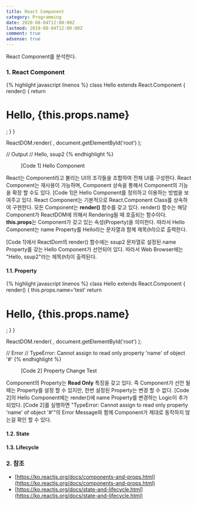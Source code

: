 ```yaml
---
title: React Component
category: Programming
date: 2020-08-04T12:00:00Z
lastmod: 2019-08-04T12:00:00Z
comment: true
adsense: true
---
```


React Component를 분석한다.

### 1. React Component

{% highlight javascript linenos %}
class Hello extends React.Component {
  render() {
    return <h1>Hello, {this.props.name}</h1>;
  }
}

ReactDOM.render(
  <Hello name='ssup2' />,
  document.getElementById('root')
);

// Output
// Hello, ssup2
{% endhighlight %}
<figure>
<figcaption class="caption">[Code 1] Hello Component</figcaption>
</figure>

React는 Component라고 불리는 UI의 조각들을 조합하여 전체 UI를 구성한다. React Component는 재사용이 가능하며, Component 상속을 통해서 Component의 기능을 확장 할 수도 있다. [Code 1]은 Hello Component를 정의하고 이용하는 방법을 보여주고 있다. React Component는 기본적으로 React.Component Class를 상속하여 구현한다. 모든 Component는 **render()** 함수를 갖고 있다. render() 함수는 해당 Component가 ReactDOM에 의해서 Rendering될 때 호출되는 함수이다. **this.props**는 Component가 갖고 있는 속성(Property)을 의미한다. 따라서 Hello Component는 name Property를 Hello라는 문자열과 함께 제목(h1)으로 출력한다.

[Code 1]에서 ReactDom의 render() 함수에는 ssup2 문자열로 설정된 name Property를 갖는 Hello Component가 선언되어 있다. 따라서 Web Browser에는 "Hello, ssup2"라는 제목(h1)이 출력된다.

#### 1.1. Property

{% highlight javascript linenos %}
class Hello extends React.Component {
  render() {
    this.props.name='test'
    return <h1>Hello, {this.props.name}</h1>;
  }
}

ReactDOM.render(
  <Hello name='ssup2' />,
  document.getElementById('root')
);

// Error
// TypeError: Cannot assign to read only property 'name' of object '#<Object>'
{% endhighlight %}
<figure>
<figcaption class="caption">[Code 2] Property Change Test</figcaption>
</figure>

Component의 Property는 **Read Only** 특징을 갖고 있다. 즉 Component가 선언 될때는 Property를 설정 할 수 있지만, 한번 설정된 Property는 변경 할 수 없다. [Code 2]의 Hello Component에는 render()에 name Property를 변경하는 Logic이 추가되었다. [Code 2]를 실행하면 "TypeError: Cannot assign to read only property 'name' of object '#<Object>'"의 Error Message와 함께 Component가 제대로 동작하지 않는걸 확인 할 수 있다.

#### 1.2. State

#### 1.3. Lifecycle

### 2. 참조

* [https://ko.reactjs.org/docs/components-and-props.html](https://ko.reactjs.org/docs/components-and-props.html)
* [https://ko.reactjs.org/docs/state-and-lifecycle.html](https://ko.reactjs.org/docs/state-and-lifecycle.html)